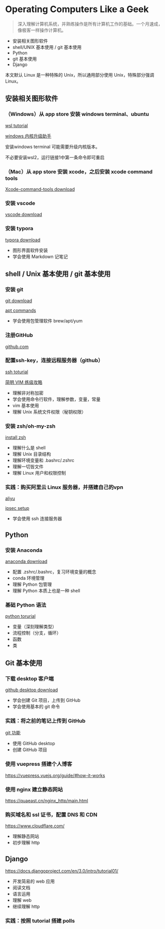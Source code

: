 # Operating Computers Like a Geek

> 深入理解计算机系统，并熟练操作是所有计算机工作的基础。一个月速成，像极客一样操作计算机。

* 安装相关图形软件
* shell/UNIX 基本使用 / git 基本使用
* Python
* git 基本使用
* Django

本文默认 Linux 是一种特殊的 Unix，所以通用部分使用 Unix，特殊部分强调 Linux。

## 安装相关图形软件

### （Windows）从 app store 安装 windows terminal、ubuntu

[wsl tutorial](https://docs.microsoft.com/zh-cn/windows/wsl/install-win10)

[windows 内核升级助手](https://www.microsoft.com/zh-cn/software-download/windows10ISO)

安装windows terminal 可能需要升级内核版本。

不必要安装wsl2，运行链接1中第一条命令即可重启

### （Mac）从 app store 安装 xcode，之后安装 xcode command tools

[Xcode-command-tools download](https://developer.apple.com/xcode/resources/)

### 安装 vscode

[vscode download](https://code.visualstudio.com/)

### 安装 typora

[typora download](https://www.typora.io/)

* 图形界面软件安装
* 学会使用 Markdown 记笔记

## shell / Unix 基本使用 / git 基本使用

### 安装 git

[git download](https://git-scm.com/downloads)

[apt commands](https://quaeast.cn/apt/main.html)

* 学会使用包管理软件 brew/apt/yum

### 注册GitHub

[github.com](https://github.com/)

### 配置ssh-key，连接远程服务器（github）

[ssh toturial](https://quaeast.cn/ssh/main.html)

[简明 VIM 练级攻略](https://coolshell.cn/articles/5426.html)

* 理解非对称加密
* 学会使用命令行软件，理解参数，变量，常量
* vim 基本使用
* 理解 Unix 系统文件权限（秘钥权限）

### 安装 zsh/oh-my-zsh

[install zsh](https://ohmyz.sh/)

* 理解什么是 shell
* 理解 Unix 目录结构
* 理解环境变量和 .bashrc/.zshrc
* 理解一切皆文件
* 理解 Linux 用户和权限控制


### 实践：购买阿里云 Linux 服务器，并搭建自己的vpn

[aliyu](https://www.aliyun.com/?utm_content=se_1000301881)

[ipsec setup](https://github.com/hwdsl2/setup-ipsec-vpn)

* 学会使用 ssh 连接服务器

## Python 

### 安装 Anaconda

[anaconda download](https://www.anaconda.com/)

* 配置 .zshrc/.bashrc，复习环境变量的概念
* conda 环境管理
* 理解 Python 包管理
* 理解 Python 本质上也是一种 shell

### 基础 Python 语法

[python torurial](https://www.liaoxuefeng.com/wiki/1016959663602400)

* 变量（深刻理解类型）
* 流程控制（分支，循环）
* 函数
* 类

## Git 基本使用

### 下载 desktop 客户端

[github desktop download](https://desktop.github.com/)

* 学会创建 Git 项目，上传到 GitHub
* 学会使用基本的 git 命令

### 实践：将之前的笔记上传到 GitHub

[git 功能](https://quaeast.cn/git_function_oriented/main.html)

* 使用 GitHub desktop
* 创建 GitHub 项目

### 使用 vuepress 搭建个人博客

https://vuepress.vuejs.org/guide/#how-it-works

### 使用 nginx 建立静态网站

https://quaeast.cn/nginx_http/main.html

### 购买域名和 ssl 证书，配置 DNS 和 CDN

https://www.cloudflare.com/

* 理解静态网站
* 初步理解 http

## Django 

https://docs.djangoproject.com/en/3.0/intro/tutorial01/

* 开发简易的 web 应用
* 阅读文档
* 语言运用
* 理解 web
* 继续理解 http

### 实践：按照 tutorial 搭建 polls